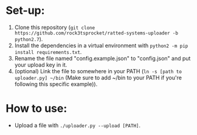 # Set-up:

1. Clone this repository (`git clone https://github.com/rock3tsprocket/ratted-systems-uploader -b python2.7`).
2. Install the dependencies in a virtual environment with `python2 -m pip install requirements.txt`.
3. Rename the file named "config.example.json" to "config.json" and put your upload key in it.
4. (optional) Link the file to somewhere in your PATH (`ln -s [path to uploader.py] ~/bin` (Make sure to add ~/bin to your PATH if you're following this specific example)).

# How to use:

* Upload a file with `./uploader.py --upload [PATH]`.
